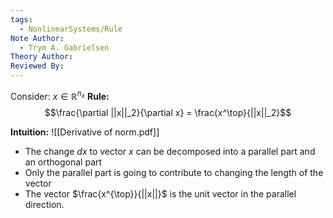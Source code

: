 ```yaml
---
tags:
  - NonlinearSystems/Rule
Note Author:
  - Trym A. Gabrielsen
Theory Author: 
Reviewed By:
---
```

Consider: $x \in \mathbb{R}^{n_x}$
**Rule:**
$$\frac{\partial ||x||_2}{\partial x} = \frac{x^\top}{||x||_2}$$

**Intuition:**
![[Derivative of norm.pdf]]
- The change $dx$ to vector $x$ can be decomposed into a parallel part and an orthogonal part
- Only the parallel part is going to contribute to changing the length of the vector
- The vector $\frac{x^{\top}}{||x||}$ is the unit vector in the parallel direction.